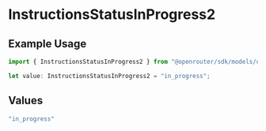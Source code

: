 # InstructionsStatusInProgress2

## Example Usage

```typescript
import { InstructionsStatusInProgress2 } from "@openrouter/sdk/models/operations";

let value: InstructionsStatusInProgress2 = "in_progress";
```

## Values

```typescript
"in_progress"
```